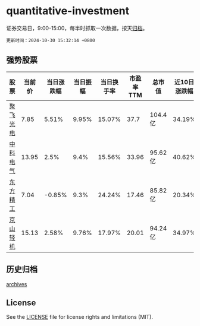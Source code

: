# quantitative-investment

证券交易日，9:00-15:00，每半时抓取一次数据，按天[归档](archives)。

`更新时间：2024-10-30 15:32:14 +0800`

## 强势股票

|股票|当前价|当日涨跌幅|当日振幅|当日换手率|市盈率TTM|总市值|近10日涨跌幅|
|----|----|----|----|----|----|----|----|
|[聚飞光电](https://xueqiu.com/S/SZ300303)|7.85|5.51%|9.95%|15.07%|37.7|104.4亿|34.19%|
|[中科电气](https://xueqiu.com/S/SZ300035)|13.95|2.5%|9.4%|15.56%|33.96|95.62亿|40.62%|
|[东方精工](https://xueqiu.com/S/SZ002611)|7.04|-0.85%|9.3%|24.24%|17.46|85.82亿|20.34%|
|[京山轻机](https://xueqiu.com/S/SZ000821)|15.13|2.58%|9.76%|17.97%|20.01|94.24亿|34.97%|

## 历史归档

[archives](archives)

## License

See the [LICENSE](LICENSE) file for license rights and limitations (MIT).